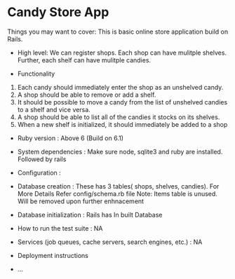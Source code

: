 # Candy Store App

Things you may want to cover:
This is basic online store application build on Rails.

- High level: We can register shops. Each shop can have mulitple shelves.
  Further, each shelf can have mulitple candies.

- Functionality

1. Each candy should immediately enter the shop as an unshelved candy.
2. A shop should be able to remove or add a shelf.
3. It should be possible to move a candy from the list of unshelved candies to a shelf and vice versa.
4. A shop should be able to list all of the candies it stocks on its shelves.
5. When a new shelf is initialized, it should immediately be added to a shop

- Ruby version : Above 6 (Build on 6.1)

- System dependencies : Make sure node, sqlite3 and ruby are installed. Followed by rails

- Configuration :

- Database creation : These has 3 tables( shops, shelves, candies). For More Details Refer config/schema.rb file
  Note: Items table is unused. Will be removed upon further enhnacement

- Database initialization : Rails has In built Database

- How to run the test suite : NA

- Services (job queues, cache servers, search engines, etc.) : NA

- Deployment instructions

- ...
